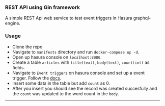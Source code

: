 ### REST API using Gin framework

A simple REST Api web service to test event triggers in Hasura graphql-engine.

### Usage

* Clone the repo
* Navigate to `manifests` directory and run `docker-compose up -d`.
* Open up hasura console on  `localhost:8080`.
* Create a table `articles` with `title(text)`, `body(text)`, `count(int)` as fields.
* Navigate to `Event triggers` on hasura console and set up a event trigger. Follow the [docs](https://docs.hasura.io/1.0/graphql/manual/event-triggers/create-trigger.html).
* Insert some data in the table but add `count` as 0.
* After you insert you should see the record was created succesfully and the `count` was updated to the word count in the `body`.

___
